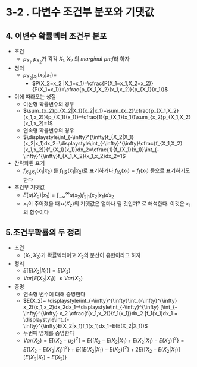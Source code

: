 # 3-2 . 다변수 조건부 분포와 기댓값

## 4. 이변수 확률벡터 조건부 분포

- 조건
    - $p_{X_1},p_{X_2}$가 각각 $X_1,X_2$ 의 $marginal\,\,pmf$라 하자
- 정의
    - $p_{X_2|X_1}(x_2|x_1)\equiv$
        - $P(X_2=x_2 |X_1=x_1)=\cfrac{P(X_1=x_1,X_2=x_2)}{P(X_1=x_1)}=\cfrac{p_{X_1,X_2}(x_1,x_2)}{p_{X_1}(x_1)}$
- 이에 따라오는 성질
    - 이산형 확률변수의 경우
    - $\sum_{x_2}p_{X_2|X_1}(x_2|x_1)=\sum_{x_2}\cfrac{p_{X_1,X_2}(x_1,x_2)}{p_{X_1}(x_1)}=\cfrac{1}{p_{X_1}(x_1)}\sum_{x_2}p_{X_1,X_2}(x_1,x_2)=1$
    - 연속형 확률변수의 경우
    - $\displaystyle\int_{-\infty}^{\infty}f_{X_2|X_1}(x_2|x_1)dx_2=\displaystyle\int_{-\infty}^{\infty}\cfrac{f_{X_1,X_2}(x_1,x_2)}{f_{X_1}(x_1)}dx_2=\cfrac{1}{f_{X_1}(x_1)}\int_{-\infty}^{\infty}f_{X_1,X_2}(x_1,x_2)dx_2=1$
- 간략화된 표기
    - $f_{X_1|X_2}(x_1|x_2)$ 를 $f_{1|2}(x_1|x_2)$로 표기하거나 $f_{X_1}(x_1)=f_1(x_1)$ 등으로 표기하기도 한다
- 조건부 기댓값
    - $E[u(X_2)|x_1] = \displaystyle\int_{-\infty}^{\infty}u(x_2)f_{2|1}(x_2|x_1)dx_2$
    - $x_1$이 주어졌을 때 $u(X_2)$의 기댓값은 얼마나 될 것인가? 로 해석한다. 이것은 $x_1$의 함수이다

## 5.조건부확률의 두 정리

- 조건
    - $(X_1,X_2)$가 확률벡터이고 $X_2$의 분산이 유한이라고 하자
- 정리
    - $E[E(X_2|X_1)]=E(X_2)$
    - $Var[E(X_2|X_1)]\ \le Var(X_2)$
- 증명
    - 연속형 변수에 대해 증명한다
    - $E(X_2)= \displaystyle\int_{-\infty}^{\infty}\int_{-\infty}^{\infty} x_2f(x_1,x_2)dx_2dx_1=\displaystyle\int_{-\infty}^{\infty} [\int_{-\infty}^{\infty} x_2 \cfrac{f(x_1,x_2)}{f_1(x_1)}dx_2 ]f_1(x_1)dx_1 = \displaystyle\int_{-\infty}^{\infty}E(X_2|x_1)f_1(x_1)dx_1=E(E(X_2|X_1))$
    - 두번째 명제를 증명한다
    - $Var(X_2)=E[(X_2-\mu_2)^2]=E\{[X_2-E(X_2|X_1)+E(X_2|X_1)-E(X_2)]^2\}=E\{[X_2-E(X_2|X_1)]^2\}+E\{[E(X_2|X_1)-E(X_2)]^2\}+2E\{[X_2-E(X_2|X_1)][E(X_2|X_1)-E(X_2)\}$